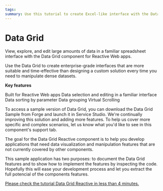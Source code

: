 ```yaml
---
tags:
summary: Use this tutorial to create Excel-like interface with the Data Grid component, to view, edit, and save data. There's also a section about when to use Data Grid.
---
```


# Data Grid

View, explore, and edit large amounts of data in a familiar spreadsheet interface with the Data Grid component for Reactive Web apps.

Use the Data Grid to create enterprise-grade interfaces that are more suitable and time-effective than designing a custom solution every time you need to manipulate dense datasets.  

**Key features** 

Built for Reactive Web apps 
Data selection and editing in a familiar interface 
Data sorting by parameter 
Data grouping 
Virtual Scrolling 


To access a sample version of Data Grid, you can download the Data Grid Sample from Forge and launch it in Service Studio.  We're continually improving this solution and adding more features. To help us cover more specific and complex scenarios, let us know what you'd like to see in this component's support tab. 

The goal for the Data Grid Reactive component is to help you develop applications that need data visualization and manipulation features that are not currently covered by other components.

This sample application has two purposes: to document the Data Grid features and to show how to implement the features by inspecting the code. Hopefully this will ease your development process and let you extract the full potencial of the components features.

[Please check the tutorial Data Grid Reactive in less than 4 minutes.](https://www.youtube.com/watch?v=OFXOPrkRlrI)


